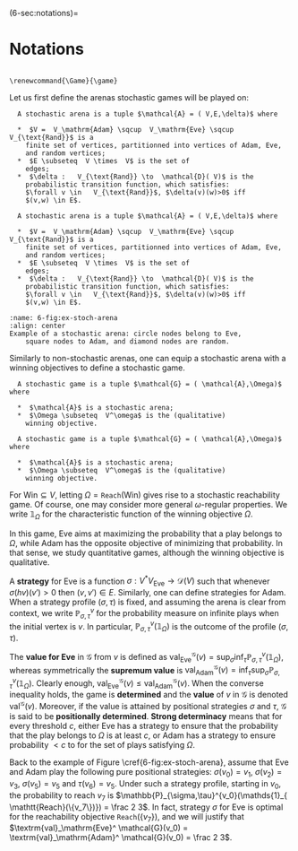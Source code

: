 (6-sec:notations)=
# Notations

```{math}

\renewcommand{\Game}{\game}

```

Let us first define the arenas stochastic games will be played on:

````{prf:definition} NEEDS TITLE AND LABEL 
  A stochastic arena is a tuple $\mathcal{A} = ( V,E,\delta)$ where
  
  *  $V =  V_\mathrm{Adam} \sqcup  V_\mathrm{Eve} \sqcup   V_{\text{Rand}}$ is a
    finite set of vertices, partitionned into vertices of Adam, Eve,
    and random vertices;
  *  $E \subseteq  V \times  V$ is the set of
    edges;
  *  $\delta :   V_{\text{Rand}} \to  \mathcal{D}( V)$ is the
    probabilistic transition function, which satisfies:
    $\forall v \in   V_{\text{Rand}}$, $\delta(v)(w)>0$ iff
    $(v,w) \in E$.

  A stochastic arena is a tuple $\mathcal{A} = ( V,E,\delta)$ where
  
  *  $V =  V_\mathrm{Adam} \sqcup  V_\mathrm{Eve} \sqcup   V_{\text{Rand}}$ is a
    finite set of vertices, partitionned into vertices of Adam, Eve,
    and random vertices;
  *  $E \subseteq  V \times  V$ is the set of
    edges;
  *  $\delta :   V_{\text{Rand}} \to  \mathcal{D}( V)$ is the
    probabilistic transition function, which satisfies:
    $\forall v \in   V_{\text{Rand}}$, $\delta(v)(w)>0$ iff
    $(v,w) \in E$.

````

```{figure} ./../FigAndAlgos/6-fig:ex-stoch-arena.png
:name: 6-fig:ex-stoch-arena
:align: center
Example of a stochastic arena: circle nodes belong to Eve,
    square nodes to Adam, and diamond nodes are random.
```

Similarly to non-stochastic arenas, one can equip a stochastic arena
with a winning objectives to define a stochastic game.

````{prf:definition} NEEDS TITLE AND LABEL 
  A stochastic game is a tuple $\mathcal{G} = ( \mathcal{A},\Omega)$ where
  
  *  $\mathcal{A}$ is a stochastic arena;
  *  $\Omega \subseteq  V^\omega$ is the (qualitative)
    winning objective.

  A stochastic game is a tuple $\mathcal{G} = ( \mathcal{A},\Omega)$ where
  
  *  $\mathcal{A}$ is a stochastic arena;
  *  $\Omega \subseteq  V^\omega$ is the (qualitative)
    winning objective.

````

For $\textrm{Win} \subseteq  V$, letting $\Omega =  \mathtt{Reach}( \textrm{Win})$ gives
rise to a stochastic reachability game.
Of course, one may consider more general $\omega$-regular
properties. We write $\mathds{1}_\Omega$ for the characteristic
function of the winning objective $\Omega$.

In this game, Eve aims at maximizing the probability that a play
belongs to $\Omega$, while Adam has the opposite objective of
minimizing that probability. In that sense, we study quantitative
games, although the winning objective is qualitative.

A **strategy** for Eve is a function
$\sigma: V^*  V_\mathrm{Eve} \to  \mathcal{D}( V)$ such that whenever
$\sigma(h v)(v') >0$ then $(v,v') \in E$. Similarly, one can define
strategies for Adam. When a strategy profile $(\sigma,\tau)$ is
fixed, and assuming the arena is clear from context, we write
$\mathbb{P}_{\sigma,\tau}^v$ for the probability measure on infinite plays
when the initial vertex is $v$. In particular,
$\mathbb{P}_{\sigma,\tau}^v(\mathds{1}_\Omega)$ is the outcome of the profile
$(\sigma,\tau)$.

The **value for Eve** in $\mathcal{G}$ from $v$ is defined as
$\textrm{val}_\mathrm{Eve}^ \mathcal{G}(v) = \sup_{\sigma} \inf_{\tau}
 \mathbb{P}_{\sigma,\tau}^v(\mathds{1}_\Omega)$, whereas symmetrically the
**supremum value** is
$\textrm{val}_\mathrm{Adam}^ \mathcal{G}(v) = \inf_{\tau}\sup_{\sigma}
 \mathbb{P}_{\sigma,\tau}^v(\mathds{1}_\Omega)$. Clearly enough,
$\textrm{val}_\mathrm{Eve}^ \mathcal{G}(v) \leq  \textrm{val}_\mathrm{Adam}^ \mathcal{G}(v)$.  When the converse
inequality holds, the game is **determined** and the **value**
of $v$ in $\mathcal{G}$ is denoted $\textrm{val}^ \mathcal{G}(v)$. Moreover, if the value
is attained by positional strategies $\sigma$ and $\tau$, $\mathcal{G}$ is
said to be **positionally determined**. **Strong determinacy**
means that for every threshold $c$, either Eve has a strategy to
ensure that the probability that the play belongs to $\Omega$ is at
least $c$, or Adam has a strategy to ensure probability $< c$ to for
the set of plays satisfying $\Omega$.

Back to the example of Figure \cref\{6-fig:ex-stoch-arena}, assume that
Eve and Adam play the following pure positional strategies:
$\sigma(v_0) = v_1$, $\sigma(v_2) = v_3$, $\sigma(v_5) = v_5$ and
$\tau(v_6) = v_5$. Under such a strategy profile, starting in $v_0$,
the probability to reach $v_7$ is
$\mathbb{P}_{\sigma,\tau}^{v_0}(\mathds{1}_{ \mathtt{Reach}(\{v_7\})}) = \frac 2
3$. In fact, strategy $\sigma$ for Eve is optimal for the
reachability objective $\mathtt{Reach}(\{v_7\})$, and we will justify that
$\textrm{val}_\mathrm{Eve}^ \mathcal{G}(v_0) =  \textrm{val}_\mathrm{Adam}^ \mathcal{G}(v_0) = \frac 2 3$.


